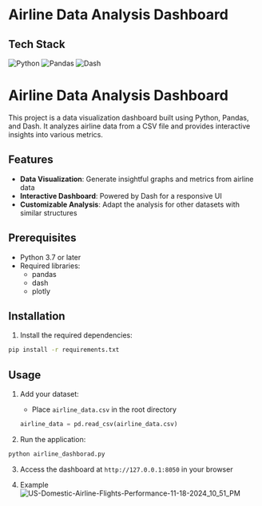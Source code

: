 # Airline Data Analysis Dashboard

## Tech Stack

![Python](https://img.shields.io/badge/Python-3.9-blue)
![Pandas](https://img.shields.io/badge/Pandas-v1.5.0-150458)
![Dash](https://img.shields.io/badge/Dash-v2.7.0-blue)

# Airline Data Analysis Dashboard

This project is a data visualization dashboard built using Python, Pandas, and Dash. It analyzes airline data from a CSV file and provides interactive insights into various metrics.

## Features

- **Data Visualization**: Generate insightful graphs and metrics from airline data
- **Interactive Dashboard**: Powered by Dash for a responsive UI
- **Customizable Analysis**: Adapt the analysis for other datasets with similar structures

## Prerequisites

- Python 3.7 or later
- Required libraries:
  - pandas
  - dash
  - plotly

## Installation

1. Install the required dependencies:
```bash
pip install -r requirements.txt
```
## Usage

1. Add your dataset:
   - Place `airline_data.csv` in the root directory
   ```python
   airline_data = pd.read_csv(airline_data.csv)
   ```
   
2. Run the application:
```bash
python airline_dashborad.py
```

3. Access the dashboard at `http://127.0.0.1:8050` in your browser

4. Example
![US-Domestic-Airline-Flights-Performance-11-18-2024_10_51_PM](https://github.com/user-attachments/assets/62073473-5681-49e1-893f-06482a651f1c)

  
